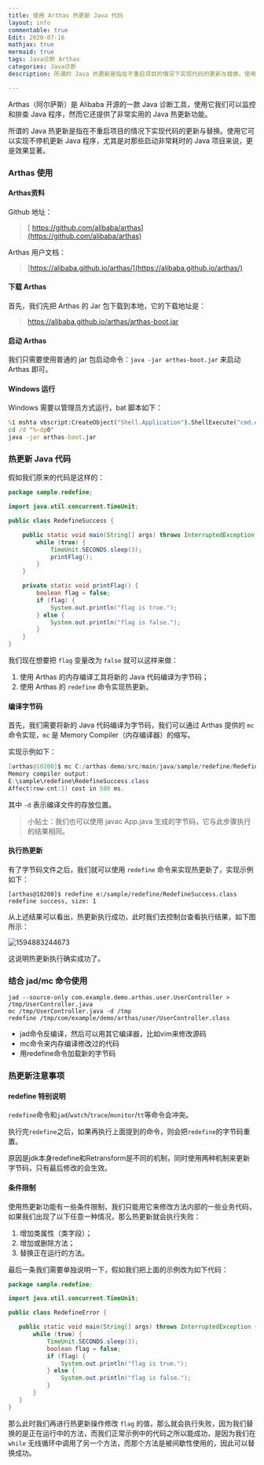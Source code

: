 ```yaml
---
title: 使用 Arthas 热更新 Java 代码
layout: info
commentable: true
Edit: 2020-07-16
mathjax: true
mermaid: true
tags: Java诊断 Arthas
categories: Java诊断
description: 所谓的 Java 热更新是指在不重启项目的情况下实现代码的更新与替换。使用它可以实现不停机更新 Java 程序，尤其是对那些启动非常耗时的 Java 项目来说，更是效果显著。

---
```


Arthas（阿尔萨斯）是 Alibaba 开源的一款 Java 诊断工具，使用它我们可以监控和排查 Java 程序，然而它还提供了非常实用的 Java 热更新功能。

所谓的 Java 热更新是指在不重启项目的情况下实现代码的更新与替换。使用它可以实现不停机更新 Java 程序，尤其是对那些启动非常耗时的 Java 项目来说，更是效果显著。

### Arthas 使用

#### Arthas资料

Github 地址：

> [ https://github.com/alibaba/arthas](https://github.com/alibaba/arthas)

Arthas
用户文档：

> [https://alibaba.github.io/arthas/](https://alibaba.github.io/arthas/)

#### 下载 Arthas

首先，我们先把 Arthas 的 Jar 包下载到本地，它的下载地址是：

> https://alibaba.github.io/arthas/arthas-boot.jar

#### 启动 Arthas

我们只需要使用普通的 jar 包启动命令：`java -jar arthas-boot.jar` 来启动 Arthas 即可。

#### Windows 运行

Windows 需要以管理员方式运行，bat 脚本如下：

```bat
%1 mshta vbscript:CreateObject("Shell.Application").ShellExecute("cmd.exe","/c %~s0 ::","","runas",1)(window.close)&&exit
cd /d "%~dp0"
java -jar arthas-boot.jar
```

### 热更新 Java 代码

假如我们原来的代码是这样的：

```java
package sample.redefine;

import java.util.concurrent.TimeUnit;

public class RedefineSuccess {

	public static void main(String[] args) throws InterruptedException {
        while (true) {
            TimeUnit.SECONDS.sleep(3);
            printFlag();
        }
    }

    private static void printFlag() {
        boolean flag = false;
        if (flag) {
            System.out.println("flag is true.");
        } else {
            System.out.println("flag is false.");
        }
    }
}
```

我们现在想要把 `flag` 变量改为 `false` 就可以这样来做：

1. 使用 Arthas 的内存编译工具将新的 Java 代码编译为字节码；
2. 使用 Arthas 的 `redefine` 命令实现热更新。

#### 编译字节码

首先，我们需要将新的 Java 代码编译为字节码，我们可以通过 Arthas 提供的 `mc` 命令实现，`mc` 是 Memory Compiler（内存编译器）的缩写。

实现示例如下：

```java
[arthas@10200]$ mc C:/arthas-demo/src/main/java/sample/redefine/RedefineSuccess.java -d  E:
Memory compiler output:
E:\sample\redefine\RedefineSuccess.class
Affect(row-cnt:1) cost in 500 ms.
```

其中 `-d` 表示编译文件的存放位置。

> 小贴士：我们也可以使用 javac App.java 生成的字节码，它与此步骤执行的结果相同。

#### 执行热更新

有了字节码文件之后，我们就可以使用 `redefine` 命令来实现热更新了，实现示例如下：

```
[arthas@10200]$ redefine e:/sample/redefine/RedefineSuccess.class
redefine success, size: 1
```

从上述结果可以看出，热更新执行成功，此时我们去控制台查看执行结果，如下图所示：

![1594883244673]({{site.images_base}}/2020/07/1594883244673.png)

这说明热更新执行确实成功了。

### 结合 jad/mc 命令使用

```
jad --source-only com.example.demo.arthas.user.UserController > /tmp/UserController.java
mc /tmp/UserController.java -d /tmp
redefine /tmp/com/example/demo/arthas/user/UserController.class
```

- jad命令反编译，然后可以用其它编译器，比如vim来修改源码
- mc命令来内存编译修改过的代码
- 用redefine命令加载新的字节码

### 热更新注意事项

#### redefine 特别说明

`redefine`命令和`jad`/`watch`/`trace`/`monitor`/`tt`等命令会冲突。

执行完`redefine`之后，如果再执行上面提到的命令，则会把`redefine`的字节码重置。 

原因是jdk本身redefine和Retransform是不同的机制，同时使用两种机制来更新字节码，只有最后修改的会生效。

#### 条件限制

使用热更新功能有一些条件限制，我们只能用它来修改方法内部的一些业务代码，如果我们出现了以下任意一种情况，那么热更新就会执行失败：

1. 增加类属性（类字段）；
2. 增加或删除方法；
3. 替换正在运行的方法。

最后一条我们需要单独说明一下，假如我们把上面的示例改为如下代码：


 ```java
package sample.redefine;

import java.util.concurrent.TimeUnit;

public class RedefineError {

	public static void main(String[] args) throws InterruptedException {
		while (true) {
			TimeUnit.SECONDS.sleep(3);
			boolean flag = false;
	        if (flag) {
	            System.out.println("flag is true.");
	        } else {
	            System.out.println("flag is false.");
	        }
		}
	}
}

 ```

那么此时我们再进行热更新操作修改 `flag` 的值，那么就会执行失败，因为我们替换的是正在运行中的方法，而我们正常示例中的代码之所以能成功，是因为我们在 `while` 无线循环中调用了另一个方法，而那个方法是被间歇性使用的，因此可以替换成功。